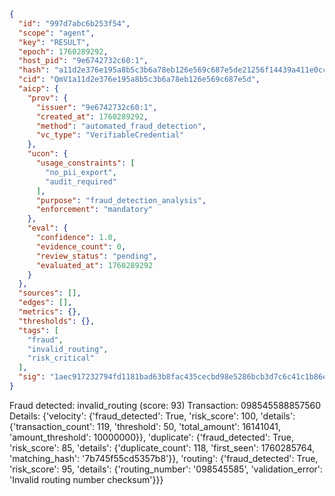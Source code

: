 ```json
{
  "id": "997d7abc6b253f54",
  "scope": "agent",
  "key": "RESULT",
  "epoch": 1760289292,
  "host_pid": "9e6742732c60:1",
  "hash": "a11d2e376e195a8b5c3b6a78eb126e569c687e5de21256f14439a411e0ccb424",
  "cid": "QmV1a11d2e376e195a8b5c3b6a78eb126e569c687e5d",
  "aicp": {
    "prov": {
      "issuer": "9e6742732c60:1",
      "created_at": 1760289292,
      "method": "automated_fraud_detection",
      "vc_type": "VerifiableCredential"
    },
    "ucon": {
      "usage_constraints": [
        "no_pii_export",
        "audit_required"
      ],
      "purpose": "fraud_detection_analysis",
      "enforcement": "mandatory"
    },
    "eval": {
      "confidence": 1.0,
      "evidence_count": 0,
      "review_status": "pending",
      "evaluated_at": 1760289292
    }
  },
  "sources": [],
  "edges": [],
  "metrics": {},
  "thresholds": {},
  "tags": [
    "fraud",
    "invalid_routing",
    "risk_critical"
  ],
  "sig": "1aec917232794fd1181bad63b8fac435cecbd98e5286bcb3d7c6c41c1b86ec2e"
}
```

Fraud detected: invalid_routing (score: 93)
Transaction: 098545588857560
Details: {'velocity': {'fraud_detected': True, 'risk_score': 100, 'details': {'transaction_count': 119, 'threshold': 50, 'total_amount': 16141041, 'amount_threshold': 10000000}}, 'duplicate': {'fraud_detected': True, 'risk_score': 85, 'details': {'duplicate_count': 118, 'first_seen': 1760285764, 'matching_hash': '7b745f55cd5357b8'}}, 'routing': {'fraud_detected': True, 'risk_score': 95, 'details': {'routing_number': '098545585', 'validation_error': 'Invalid routing number checksum'}}}